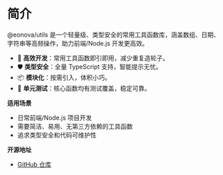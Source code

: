 # 简介

@eonova/utils 是一个轻量级、类型安全的常用工具函数库，涵盖数组、日期、字符串等高频操作，助力前端/Node.js 开发更高效。

- 🚀 **高效开发**：常用工具函数即引即用，减少重复造轮子。
- 🛡️ **类型安全**：全量 TypeScript 支持，智能提示无忧。
- 📦 **模块化**：按需引入，体积小巧。
- 🧪 **单元测试**：核心函数均有测试覆盖，稳定可靠。

**适用场景**
- 日常前端/Node.js 项目开发
- 需要简洁、易用、无第三方依赖的工具函数
- 追求类型安全和代码可维护性

**开源地址**
- [GitHub 仓库](https://github.com/eonova/utils)



